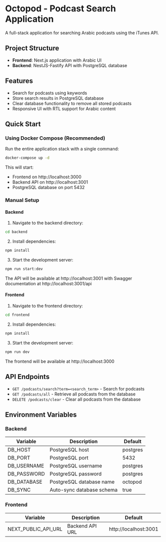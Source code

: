 # Octopod - Podcast Search Application

A full-stack application for searching Arabic podcasts using the iTunes API.

## Project Structure

- **Frontend**: Next.js application with Arabic UI
- **Backend**: NestJS-Fastify API with PostgreSQL database

## Features

- Search for podcasts using keywords
- Store search results in PostgreSQL database
- Clear database functionality to remove all stored podcasts
- Responsive UI with RTL support for Arabic content

## Quick Start

### Using Docker Compose (Recommended)

Run the entire application stack with a single command:

```bash
docker-compose up -d
```

This will start:
- Frontend on http://localhost:3000
- Backend API on http://localhost:3001
- PostgreSQL database on port 5432

### Manual Setup

#### Backend

1. Navigate to the backend directory:
```bash
cd backend
```

2. Install dependencies:
```bash
npm install
```

3. Start the development server:
```bash
npm run start:dev
```

The API will be available at http://localhost:3001 with Swagger documentation at http://localhost:3001/api

#### Frontend

1. Navigate to the frontend directory:
```bash
cd frontend
```

2. Install dependencies:
```bash
npm install
```

3. Start the development server:
```bash
npm run dev
```

The frontend will be available at http://localhost:3000

## API Endpoints

- `GET /podcasts/search?term=<search_term>` - Search for podcasts
- `GET /podcasts/all` - Retrieve all podcasts from the database
- `DELETE /podcasts/clear` - Clear all podcasts from the database

## Environment Variables

### Backend

| Variable     | Description               | Default     |
|-------------|---------------------------|------------|
| DB_HOST     | PostgreSQL host           | postgres   |
| DB_PORT     | PostgreSQL port           | 5432       |
| DB_USERNAME | PostgreSQL username       | postgres   |
| DB_PASSWORD | PostgreSQL password       | postgres   |
| DB_DATABASE | PostgreSQL database name  | octopod    |
| DB_SYNC     | Auto-sync database schema | true       |

### Frontend

| Variable              | Description         | Default              |
|----------------------|---------------------|----------------------|
| NEXT_PUBLIC_API_URL  | Backend API URL     | http://localhost:3001 |
